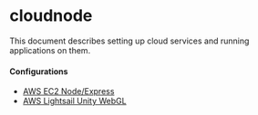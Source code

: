 # cloudnode

This document describes setting up cloud services and running applications on them.

#### Configurations

* [AWS EC2 Node/Express](./aws_ec2_node/aws_ec2_node_express.md)
* [AWS Lightsail Unity WebGL](./aws_lightsail_unity_webgl/aws_lightsail_unity_webgl.md)



